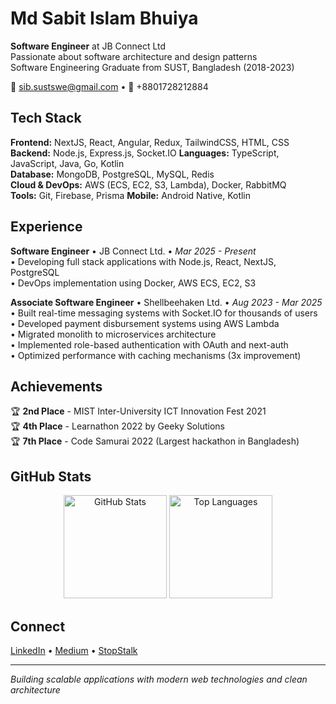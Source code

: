 # Md Sabit Islam Bhuiya

**Software Engineer** at JB Connect Ltd  
Passionate about software architecture and design patterns  
Software Engineering Graduate from SUST, Bangladesh (2018-2023)

📧 sib.sustswe@gmail.com • 📱 +8801728212884

## Tech Stack

**Frontend:** NextJS, React, Angular, Redux, TailwindCSS, HTML, CSS  
**Backend:** Node.js, Express.js, Socket.IO 
**Languages:** TypeScript, JavaScript, Java, Go, Kotlin  
**Database:** MongoDB, PostgreSQL, MySQL, Redis  
**Cloud & DevOps:** AWS (ECS, EC2, S3, Lambda), Docker, RabbitMQ  
**Tools:** Git, Firebase, Prisma
**Mobile:** Android Native, Kotlin  

## Experience

**Software Engineer** • JB Connect Ltd. • _Mar 2025 - Present_  
• Developing full stack applications with Node.js, React, NextJS, PostgreSQL  
• DevOps implementation using Docker, AWS ECS, EC2, S3

**Associate Software Engineer** • Shellbeehaken Ltd. • _Aug 2023 - Mar 2025_  
• Built real-time messaging systems with Socket.IO for thousands of users  
• Developed payment disbursement systems using AWS Lambda  
• Migrated monolith to microservices architecture  
• Implemented role-based authentication with OAuth and next-auth  
• Optimized performance with caching mechanisms (3x improvement)

## Achievements

🏆 **2nd Place** - MIST Inter-University ICT Innovation Fest 2021  
🏆 **4th Place** - Learnathon 2022 by Geeky Solutions  
🏆 **7th Place** - Code Samurai 2022 (Largest hackathon in Bangladesh)

## GitHub Stats

<div align="center">
<img src="https://github-readme-stats.vercel.app/api?username=sib61&show_icons=true&theme=minimal&hide_border=true" alt="GitHub Stats" height="165">
<img src="https://github-readme-stats.vercel.app/api/top-langs/?username=sib61&layout=compact&theme=minimal&hide_border=true" alt="Top Languages" height="165">
</div>

## Connect

[LinkedIn](https://linkedin.com/in/sib61) • [Medium](https://medium.com/@sib.sustswe) • [StopStalk](https://stopstalk.com/sib)

---

_Building scalable applications with modern web technologies and clean architecture_
